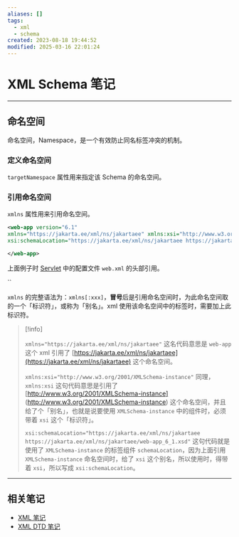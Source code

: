 ```yaml
---
aliases: []
tags:
  - xml
  - schema
created: 2023-08-18 19:44:52
modified: 2025-03-16 22:01:24
---
```


# XML Schema 笔记

---

## 命名空间

命名空间，Namespace，是一个有效防止同名标签冲突的机制。

### 定义命名空间

`targetNamespace` 属性用来指定该 Schema 的命名空间。

### 引用命名空间

`xmlns` 属性用来引用命名空间。

```xml
<web-app version="6.1" 
xmlns="https://jakarta.ee/xml/ns/jakartaee" xmlns:xsi="http://www.w3.org/2001/XMLSchema-instance" 
xsi:schemaLocation="https://jakarta.ee/xml/ns/jakartaee https://jakarta.ee/xml/ns/jakartaee/web-app_6_1.xsd">

</web-app>
```

上面例子时 [Servlet](../Java/Java_Web_Note.md#Servlet) 中的配置文件 `web.xml` 的头部引用。

``

`xmlns` 的完整语法为：`xmlns[:xxx]`，**冒号**后是引用命名空间时，为此命名空间取的一个「标识符」，或称为「别名」。xml 使用该命名空间中的标签时，需要加上此标识符。

> [!info] 
>
> `xmlns="https://jakarta.ee/xml/ns/jakartaee"` 这名代码意思是 `web-app` 这个 xml 引用了 [https://jakarta.ee/xml/ns/jakartaee](https://jakarta.ee/xml/ns/jakartaee) 这个命名空间。
>
> `xmlns:xsi="http://www.w3.org/2001/XMLSchema-instance"` 同理，`xmlns:xsi` 这句代码意思是引用了 [http://www.w3.org/2001/XMLSchema-instance] (http://www.w3.org/2001/XMLSchema-instance) 这个命名空间，并且给了个「别名」，也就是说要使用 `XMLSchema-instance` 中的组件时，必须带着 `xsi` 这个「标识符」。
>
> `xsi:schemaLocation="https://jakarta.ee/xml/ns/jakartaee https://jakarta.ee/xml/ns/jakartaee/web-app_6_1.xsd"` 这句代码就是使用了 `XMLSchema-instance` 的标签组件 `schemaLocation`，因为上面引用 `XMLSchema-instance` 命名空间时，给了 `xsi` 这个别名，所以使用时，得带着 `xsi`，所以写成 `xsi:schemaLocation`。

---

## 相关笔记

* [XML 笔记](XML_Note.md)
* [XML DTD 笔记](XML_DTD_Note.md)

